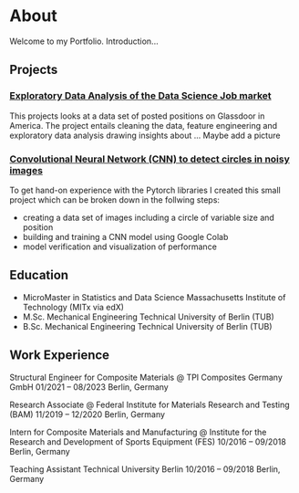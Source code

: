 # About
Welcome to my Portfolio. 
Introduction...
## Projects
### [Exploratory Data Analysis of the Data Science Job market](https://sebastianghafafian.github.io/Portfolio/EDA_Data_Science_Job_Market.html)
This projects looks at a data set of posted positions on Glassdoor in America. The project entails cleaning the data, feature engineering and exploratory data analysis drawing insights about ...
Maybe add a picture

### [Convolutional Neural Network (CNN) to detect circles in noisy images](https://sebastianghafafian.github.io/Portfolio/CNN.html)
To get hand-on experience with the Pytorch libraries I created this small project which can be broken down in the follwing steps:
* creating a data set of images including a circle of variable size and position
* building and training a CNN model using Google Colab
* model verification and visualization of performance
  
## Education
* MicroMaster in Statistics and Data Science Massachusetts Institute of Technology (MITx via edX)
* M.Sc. Mechanical Engineering Technical University of Berlin (TUB)
* B.Sc. Mechanical Engineering Technical University of Berlin (TUB)
## Work Experience
Structural Engineer for Composite Materials @ TPI Composites Germany GmbH
01/2021 – 08/2023 Berlin, Germany

Research Associate @ Federal Institute for Materials Research and Testing (BAM)
11/2019 – 12/2020 Berlin, Germany

Intern for Composite Materials and Manufacturing @ Institute for the Research and Development of Sports Equipment (FES)
10/2016 – 09/2018 Berlin, Germany

Teaching Assistant Technical University Berlin
10/2016 – 09/2018 Berlin, Germany


